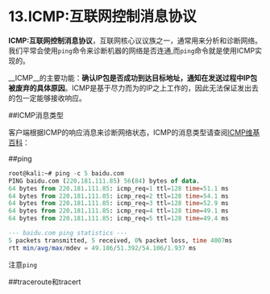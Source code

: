 # 13.ICMP:互联网控制消息协议

  __ICMP:互联网控制消息协议__，互联网核心议议族之一，通常用来分析和诊断网络。我们平常会使用<code>ping</code>命令来诊断机器的网络是否连通,而<code>ping</code>命令就是使用ICMP实现的。
  
  __ICMP__的主要功能：__确认IP包是否成功到达目标地址，通知在发送过程中IP包被废弃的具体原因__。ICMP是基于尽力而为的IP之上工作的，因此无法保证发出去的包一定能够接收响应。

  
##ICMP消息类型

  客户端根据ICMP的响应消息来诊断网络状态，ICMP的消息类型请查阅<a href="http://zh.wikipedia.org/zh/ICMP" target="_blank">ICMP维基百科</a>：
  
##ping

```sql
root@kali:~# ping -c 5 baidu.com
PING baidu.com (220.181.111.85) 56(84) bytes of data.
64 bytes from 220.181.111.85: icmp_req=1 ttl=128 time=51.1 ms
64 bytes from 220.181.111.85: icmp_req=2 ttl=128 time=54.1 ms
64 bytes from 220.181.111.85: icmp_req=3 ttl=128 time=52.9 ms
64 bytes from 220.181.111.85: icmp_req=4 ttl=128 time=49.1 ms
64 bytes from 220.181.111.85: icmp_req=5 ttl=128 time=49.4 ms

--- baidu.com ping statistics ---
5 packets transmitted, 5 received, 0% packet loss, time 4007ms
rtt min/avg/max/mdev = 49.186/51.392/54.106/1.937 ms
```

  注意``ping``
  
##traceroute和tracert
  

